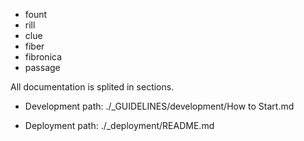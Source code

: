 - fount
- rill
- clue
- fiber
- fibronica
- passage


All documentation is splited in sections. 

- Development
    path: ./_GUIDELINES/development/How to Start.md

- Deployment
    path: ./_deployment/README.md
